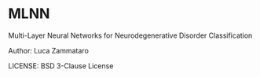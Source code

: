 # MLNN
Multi-Layer Neural Networks for Neurodegenerative Disorder Classification

Author: Luca Zammataro

LICENSE: BSD 3-Clause License

